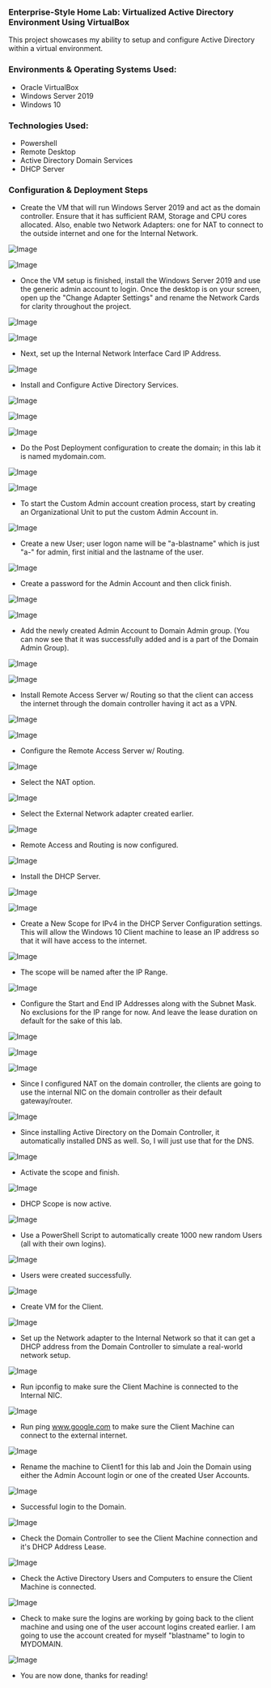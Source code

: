 ### Enterprise-Style Home Lab: Virtualized Active Directory Environment Using VirtualBox

This project showcases my ability to setup and configure Active Directory within a virtual environment. 

### Environments & Operating Systems Used: 
- Oracle VirtualBox
- Windows Server 2019
- Windows 10

### Technologies Used:
- Powershell
- Remote Desktop 
- Active Directory Domain Services
- DHCP Server

### Configuration & Deployment Steps

- Create the VM that will run Windows Server 2019 and act as the domain controller. Ensure that it has sufficient RAM, Storage and CPU cores allocated. Also, enable two Network Adapters: one for NAT to connect to the outside internet and one for the Internal Network.

![Image](https://github.com/user-attachments/assets/226f682f-d5b8-423a-ae42-a0fb287b44c7)

![Image](https://github.com/user-attachments/assets/f518e118-4374-4671-910f-c06fa3f6fe05)


- Once the VM setup is finished, install the Windows Server 2019 and use the generic admin account to login. Once the desktop is on your screen, open up the "Change Adapter Settings" and rename the Network Cards for clarity throughout the project.

![Image](https://github.com/user-attachments/assets/0e1cdb7a-217b-4902-8c51-f6e85c8e48bb)

![Image](https://github.com/user-attachments/assets/98550071-b277-41ab-88de-d6b1d5aed2b4)


- Next, set up the Internal Network Interface Card IP Address. 

![Image](https://github.com/user-attachments/assets/8b34f32b-0105-4f62-9ec1-bc12b94b23d2)


- Install and Configure Active Directory Services. 

![Image](https://github.com/user-attachments/assets/3ed1280a-22a6-45ce-996b-509fde2c62b0)

![Image](https://github.com/user-attachments/assets/a74a212c-7de8-498e-be00-c8500ec2ec69)

![Image](https://github.com/user-attachments/assets/9613ec2c-4b03-42a4-9ae0-098f0d0a3ffb)


- Do the Post Deployment configuration to create the domain; in this lab it is named mydomain.com.

![Image](https://github.com/user-attachments/assets/e85c0371-b53e-41dd-8faf-9a4877998540)

![Image](https://github.com/user-attachments/assets/ece71b82-aedb-4f42-833c-e41df9e6d9db)


- To start the Custom Admin account creation process, start by creating an Organizational Unit to put the custom Admin Account in. 

![Image](https://github.com/user-attachments/assets/284dbe17-c367-4867-a0c8-9690fe4e3fcb)


- Create a new User; user logon name will be "a-blastname" which is just "a-" for admin, first initial and the lastname of the user.

![Image](https://github.com/user-attachments/assets/e7d7348d-2ef3-4737-9fdb-a4898d6c517a)


- Create a password for the Admin Account and then click finish. 

![Image](https://github.com/user-attachments/assets/325a4621-600e-4ee2-8a72-de9dc35b48d1)

![Image](https://github.com/user-attachments/assets/055e687e-4ad2-4df7-bd2a-d46192021716)


- Add the newly created Admin Account to Domain Admin group. (You can now see that it was successfully added and is a part of the Domain Admin Group).

![Image](https://github.com/user-attachments/assets/974d8c34-3874-421a-ba39-a3b17bb0f281)

![Image](https://github.com/user-attachments/assets/1174e6b8-6769-4a5b-a459-80010986bb38)


- Install Remote Access Server w/ Routing so that the client can access the internet through the domain controller having it act as a VPN.

![Image](https://github.com/user-attachments/assets/5367bbd1-0d84-4d1d-b14d-5e11af544f46)

![Image](https://github.com/user-attachments/assets/8941c66b-34e0-4ec0-80f6-e4d74115d246)


- Configure the Remote Access Server w/ Routing.

![Image](https://github.com/user-attachments/assets/b95688b1-1e1e-4758-92d2-2cdff84fd2de)


- Select the NAT option.

![Image](https://github.com/user-attachments/assets/92029244-fd9b-4b44-a3c0-9bdcc0faa3bd)


- Select the External Network adapter created earlier.

![Image](https://github.com/user-attachments/assets/bf590d2d-658d-469c-8ba6-9c9a14a4481e)


- Remote Access and Routing is now configured.

![Image](https://github.com/user-attachments/assets/2a6f700a-6d40-4acd-8053-21dd70ebbe8d)


- Install the DHCP Server. 

![Image](https://github.com/user-attachments/assets/8b73aba8-1a46-470d-b0e5-80dc15240001)

![Image](https://github.com/user-attachments/assets/2f2e7b63-fe9c-452e-a015-39cc2294ee5e)


- Create a New Scope for IPv4 in the DHCP Server Configuration settings. This will allow the Windows 10 Client machine to lease an IP address so that it will have access to the internet.

![Image](https://github.com/user-attachments/assets/3a4027f0-5722-4c6c-a4e9-754bf6264df5)


- The scope will be named after the IP Range.

![Image](https://github.com/user-attachments/assets/3e387c6c-9a7a-4a1f-bc2e-c8a99c43d0e0)


- Configure the Start and End IP Addresses along with the Subnet Mask. No exclusions for the IP range for now. And leave the lease duration on default for the sake of this lab.

![Image](https://github.com/user-attachments/assets/ff0ee6b8-a74e-4b92-a9eb-bd12e80b9e69)

![Image](https://github.com/user-attachments/assets/951d63de-c516-4738-8972-4d5700014745)

![Image](https://github.com/user-attachments/assets/bdfd3f31-eacd-4fd7-bf81-f74057b0426f)


- Since I configured NAT on the domain controller, the clients are going to use the internal NIC on the domain controller as their default gateway/router.

![Image](https://github.com/user-attachments/assets/6c35ff45-0b23-4477-839b-0191f7ad913d)


- Since installing Active Directory on the Domain Controller, it automatically installed DNS as well. So, I will just use that for the DNS.

![Image](https://github.com/user-attachments/assets/36a75997-f033-4538-9bbd-9acc1a7231b8)


- Activate the scope and finish. 

![Image](https://github.com/user-attachments/assets/286822c0-e1b4-4be1-ad9b-ba954cd722a8)


- DHCP Scope is now active.

![Image](https://github.com/user-attachments/assets/b782da79-9f25-4487-abb1-078c31e13a78)


- Use a PowerShell Script to automatically create 1000 new random Users (all with their own logins).

![Image](https://github.com/user-attachments/assets/852205fc-2463-4f36-918d-674935c412c9)


- Users were created successfully.

![Image](https://github.com/user-attachments/assets/0b9c0c8c-cb98-4298-9097-bb16f2d8f6a8)


- Create VM for the Client.

![Image](https://github.com/user-attachments/assets/11db1200-8dbd-4e07-9131-c30d1aa587da)


- Set up the Network adapter to the Internal Network so that it can get a DHCP address from the Domain Controller to simulate a real-world network setup.

![Image](https://github.com/user-attachments/assets/1d3a1019-d905-452f-9b02-150761b8bd69)


- Run ipconfig to make sure the Client Machine is connected to the Internal NIC.

![Image](https://github.com/user-attachments/assets/7c306172-a750-49e2-89ca-50f4a97244cc)


- Run ping www.google.com to make sure the Client Machine can connect to the external internet.

![Image](https://github.com/user-attachments/assets/ffe6f02c-0190-406a-866c-e089d1660e94)


- Rename the machine to Client1 for this lab and Join the Domain using either the Admin Account login or one of the created User Accounts.

![Image](https://github.com/user-attachments/assets/b9a4f0d9-d519-4160-90f2-b21243e4601e)


- Successful login to the Domain.

![Image](https://github.com/user-attachments/assets/8e3345b9-4d48-4ab6-98d9-aaef96b4e8d2)


- Check the Domain Controller to see the Client Machine connection and it's DHCP Address Lease.

![Image](https://github.com/user-attachments/assets/480c1d2e-08d2-495b-ac57-7454f7066eab)


- Check the Active Directory Users and Computers to ensure the Client Machine is connected.

![Image](https://github.com/user-attachments/assets/d9508c19-5dcc-4042-b295-7db9aa0e7adf)


- Check to make sure the logins are working by going back to the client machine and using one of the user account logins created earlier. I am going to use the account created for myself "blastname" to login to MYDOMAIN.

![Image](https://github.com/user-attachments/assets/84fb25f7-2399-4594-a5a5-4010df273213)


- You are now done, thanks for reading!
